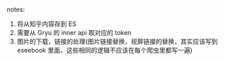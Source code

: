 notes:

1. 将从知乎内容存到 ES
2. 需要从 Gryu 的 inner api 取对应的 token
3. 图片的下载，链接的处理(图片链接替换，视屏链接的替换，其实应该写到 eseebook 里面，这些相同的逻辑不应该在每个爬虫里都写一遍)
